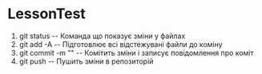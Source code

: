 # LessonTest
1. git status -- Команда що показує зміни у файлах
2. git add -A -- Підготовлює всі відстежувані файли до коміну
3. git commit -m "" -- Комітить зміни і записує повідомлення про коміт
4. git push -- Пушить зміни в репозиторій

